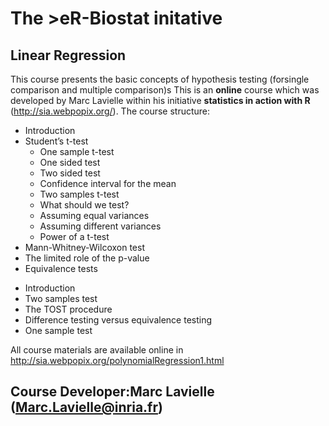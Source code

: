 # The >eR-Biostat initative
## Linear Regression

This course presents the basic concepts of  hypothesis testing (forsingle comparison and multiple comparison)s
This is an **online** course which was developed by Marc Lavielle within his initiative **statistics in action with R** (http://sia.webpopix.org/). The course structure:
* Introduction
* Student’s t-test
  + One sample t-test
  + One sided test
  + Two sided test
  + Confidence interval for the mean
  + Two samples t-test
  + What should we test?
  + Assuming equal variances
  + Assuming different variances
  + Power of a t-test
*  Mann-Whitney-Wilcoxon test
* The limited role of the p-value
* Equivalence tests
 + Introduction
 + Two samples test
 + The TOST procedure
 + Difference testing versus equivalence testing
 + One sample test


All course materials are available online in http://sia.webpopix.org/polynomialRegression1.html
## Course Developer:Marc Lavielle (Marc.Lavielle@inria.fr)

